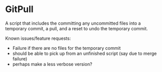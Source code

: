 GitPull
=======

A script that includes the committing any uncommitted files into a temporary commit, a pull, and a reset to undo the temporary commit.


Known issues/feature requests:
- Failure if there are no files for the temporary commit
- should be able to pick up from an unfinished script (say due to merge failure) 
- perhaps make a less verbose version?
